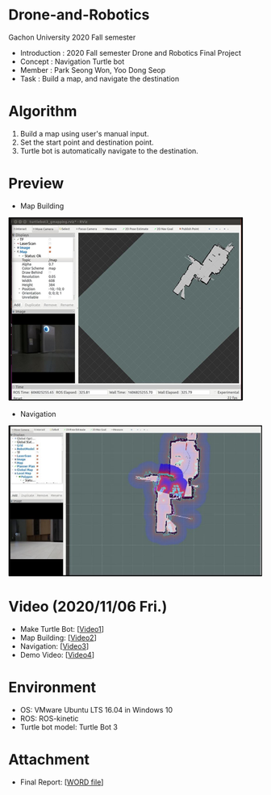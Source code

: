 # Drone-and-Robotics
Gachon University 2020 Fall semester

* Introduction : 2020 Fall semester Drone and Robotics Final Project
* Concept : Navigation Turtle bot
* Member : Park Seong Won, Yoo Dong Seop
* Task : Build a map, and navigate the destination

# Algorithm
1. Build a map using user's manual input.
2. Set the start point and destination point.
3. Turtle bot is automatically navigate to the destination.

# Preview
* Map Building

![ScreenShot](map_building.png)


* Navigation

![ScreenShot](navigation.png)

# Video (2020/11/06 Fri.)
* Make Turtle Bot: [[Video1](https://youtu.be/0MVXXRaWSxQ)]
* Map Building: [[Video2](https://drive.google.com/file/d/16fwgHukxxWIACBCbv5pPLArvJXH90ths/view?usp=sharing)]
* Navigation: [[Video3](https://drive.google.com/file/d/1qaVOjDZr-Q85A_sAbB6Edzm1jkSOOE5L/view?usp=sharing)]
* Demo Video: [[Video4](https://drive.google.com/file/d/1X6E-v5ac14ctKGcTruY0jHRJaVdckNnJ/view?usp=sharing)]

# Environment
* OS: VMware Ubuntu LTS 16.04 in Windows 10
* ROS: ROS-kinetic
* Turtle bot model: Turtle Bot 3

# Attachment
* Final Report: [[WORD file](https://drive.google.com/file/d/10FxiFCmfBVljoypaR0gi0GblV-9kMgGt/view?usp=sharing)]
